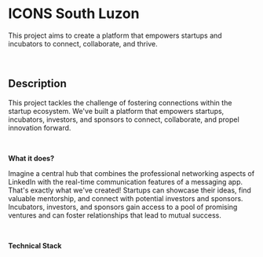 # ICONS South Luzon
<p>This project aims to create a platform that empowers startups and incubators to connect, collaborate, and thrive.</p>
<br /> 

## Description
<p>This project tackles the challenge of fostering connections within the startup ecosystem. We've built a platform that empowers startups, incubators, investors, and sponsors to connect, collaborate, and propel innovation forward.</p>
<br />
<p><b>What it does?</b></p>
<p>Imagine a central hub that combines the professional networking aspects of LinkedIn with the real-time communication features of a messaging app. That's exactly what we've created! Startups can showcase their ideas, find valuable mentorship, and connect with potential investors and sponsors. Incubators, investors, and sponsors gain access to a pool of promising ventures and can foster relationships that lead to mutual success.</p>

<br />
<p><b>Technical Stack</b></p>
